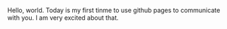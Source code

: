 Hello, world. Today is my first tinme to use github pages to communicate with you. I am very excited about that. 
